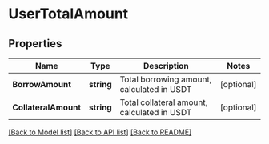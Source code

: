 # UserTotalAmount

## Properties

Name | Type | Description | Notes
------------ | ------------- | ------------- | -------------
**BorrowAmount** | **string** | Total borrowing amount, calculated in USDT | [optional] 
**CollateralAmount** | **string** | Total collateral amount, calculated in USDT | [optional] 

[[Back to Model list]](../README.md#documentation-for-models) [[Back to API list]](../README.md#documentation-for-api-endpoints) [[Back to README]](../README.md)


